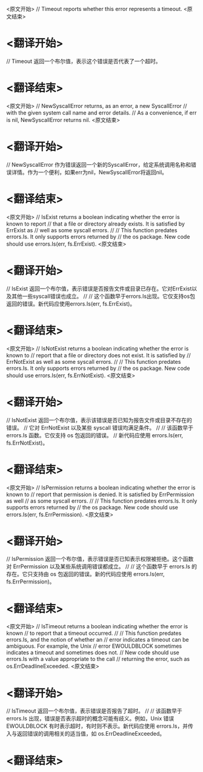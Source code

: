 
<原文开始>
// Timeout reports whether this error represents a timeout.
<原文结束>

# <翻译开始>
// Timeout 返回一个布尔值，表示这个错误是否代表了一个超时。
# <翻译结束>


<原文开始>
// NewSyscallError returns, as an error, a new SyscallError
// with the given system call name and error details.
// As a convenience, if err is nil, NewSyscallError returns nil.
<原文结束>

# <翻译开始>
// NewSyscallError 作为错误返回一个新的SyscallError，给定系统调用名称和错误详情。作为一个便利，如果err为nil，NewSyscallError将返回nil。
# <翻译结束>


<原文开始>
// IsExist returns a boolean indicating whether the error is known to report
// that a file or directory already exists. It is satisfied by ErrExist as
// well as some syscall errors.
//
// This function predates errors.Is. It only supports errors returned by
// the os package. New code should use errors.Is(err, fs.ErrExist).
<原文结束>

# <翻译开始>
// IsExist 返回一个布尔值，表示错误是否报告文件或目录已存在。它对ErrExist以及其他一些syscall错误也成立。
// 
// 这个函数早于errors.Is出现。它仅支持os包返回的错误。新代码应使用errors.Is(err, fs.ErrExist)。
# <翻译结束>


<原文开始>
// IsNotExist returns a boolean indicating whether the error is known to
// report that a file or directory does not exist. It is satisfied by
// ErrNotExist as well as some syscall errors.
//
// This function predates errors.Is. It only supports errors returned by
// the os package. New code should use errors.Is(err, fs.ErrNotExist).
<原文结束>

# <翻译开始>
// IsNotExist 返回一个布尔值，表示该错误是否已知为报告文件或目录不存在的错误。
// 它对 ErrNotExist 以及某些 syscall 错误均满足条件。
// 
// 该函数早于 errors.Is 函数。它仅支持 os 包返回的错误。
// 新代码应使用 errors.Is(err, fs.ErrNotExist)。
# <翻译结束>


<原文开始>
// IsPermission returns a boolean indicating whether the error is known to
// report that permission is denied. It is satisfied by ErrPermission as well
// as some syscall errors.
//
// This function predates errors.Is. It only supports errors returned by
// the os package. New code should use errors.Is(err, fs.ErrPermission).
<原文结束>

# <翻译开始>
// IsPermission 返回一个布尔值，表示错误是否已知表示权限被拒绝。这个函数对 ErrPermission 以及某些系统调用错误都成立。
//
// 这个函数早于 errors.Is 的存在。它只支持由 os 包返回的错误。新的代码应使用 errors.Is(err, fs.ErrPermission)。
# <翻译结束>


<原文开始>
// IsTimeout returns a boolean indicating whether the error is known
// to report that a timeout occurred.
//
// This function predates errors.Is, and the notion of whether an
// error indicates a timeout can be ambiguous. For example, the Unix
// error EWOULDBLOCK sometimes indicates a timeout and sometimes does not.
// New code should use errors.Is with a value appropriate to the call
// returning the error, such as os.ErrDeadlineExceeded.
<原文结束>

# <翻译开始>
// IsTimeout 返回一个布尔值，表示错误是否报告了超时。
// 
// 该函数早于 errors.Is 出现，错误是否表示超时的概念可能有歧义。例如，Unix 错误 EWOULDBLOCK 有时表示超时，有时则不表示。新代码应使用 errors.Is，并传入与返回错误的调用相关的适当值，如 os.ErrDeadlineExceeded。
# <翻译结束>

